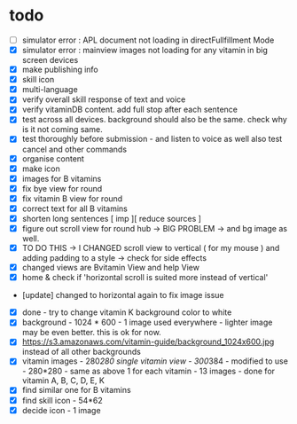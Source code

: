 # todo

- [ ] simulator error : APL document not loading in directFullfillment Mode
- [X] simulator error : mainview images not loading for any vitamin in big screen devices
- [x] make publishing info
- [x] skill icon
- [x] multi-language
- [x] verify overall skill response of text and voice
- [x] verify vitaminDB content. add full stop after each sentence
- [x] test across all devices. background should also be the same. check why is it not coming same.
- [x] test thoroughly before submission - and listen to voice as well also test cancel and other commands
- [x] organise content
- [x] make icon
- [x] images for B vitamins
- [x] fix bye view for round
- [x] fix vitamin B view for round
- [x] correct text for all B vitamins
- [x] shorten long sentences [ imp ][ reduce sources ]
- [x] figure out scroll view for round hub -> BIG PROBLEM -> and bg image as well.
- [x] TO DO THIS -> I CHANGED scroll view to vertical ( for my mouse ) and adding padding to a style -> check for side effects
- [x] changed views are Bvitamin View and help View
- [x] home & check if 'horizontal scroll is suited more instead of vertical'
- [update] changed to horizontal again to fix image issue
- [x] done - try to change vitamin K background color to white
- [x] background - 1024 \* 600 - 1 image used everywhere - lighter image may be even better. this is ok for now.
- [x] https://s3.amazonaws.com/vitamin-guide/background_1024x600.jpg
      instead of all other backgrounds
- [x] vitamin images - 280*280
      single vitamin view - 300*384 - modified to use - 280\*280 - same as above
      1 for each vitamin - 13 images - done for vitamin A, B, C, D, E, K
- [x] find similar one for B vitamins
- [x] find skill icon - 54\*62
- [x] decide icon - 1 image
